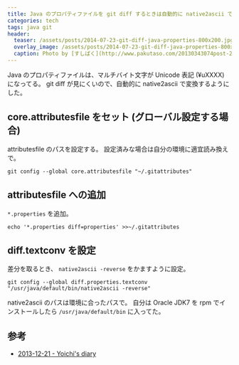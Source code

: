 ```yaml
---
title: Java のプロパティファイルを git diff するときは自動的に native2ascii で変換
categories: tech
tags: java git
header:
  teaser: /assets/posts/2014-07-23-git-diff-java-properties-800x200.jpg
  overlay_image: /assets/posts/2014-07-23-git-diff-java-properties-800x200.jpg
  caption: Photo by [すしぱく](http://www.pakutaso.com/20130343074post-2542.html)
---
```


Java のプロパティファイルは、マルチバイト文字が Unicode 表記 (¥uXXXX) になってる。
git diff が見にくいので、自動的に native2ascii で変換するようにした。

<!--more-->

## core.attributesfile をセット (グローバル設定する場合)

attributesfile のパスを設定する。
設定済みな場合は自分の環境に適宜読み換えで。

```shell
git config --global core.attributesfile "~/.gitattributes"
```

## attributesfile への追加

`*.properties` を追加。

```shell
echo '*.properties diff=properties' >>~/.gitattributes
```

## diff.textconv を設定

差分を取るとき、 `native2ascii -reverse` をかますように設定。

```shell
git config --global diff.properties.textconv "/usr/java/default/bin/native2ascii -reverse"
```

native2ascii のパスは環境に合ったパスで。
自分は Oracle JDK7 を rpm でインストールしたら `/usr/java/default/bin` に入ってた。

## 参考

* [2013-12-21 - Yoichi's diary](http://yoichi.geiin.org/d/?date=20131221)
